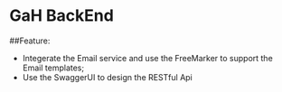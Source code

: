 # GaH BackEnd

##Feature:
  * Integerate the Email service and use the FreeMarker to support the Email templates;
  * Use the SwaggerUI to design the RESTful Api
